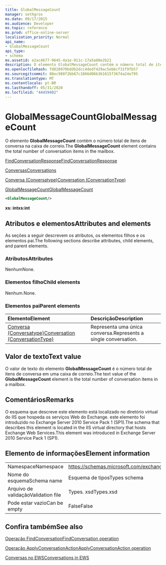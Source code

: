 ```yaml
---
title: GlobalMessageCount
manager: sethgros
ms.date: 09/17/2015
ms.audience: Developer
ms.topic: reference
ms.prod: office-online-server
localization_priority: Normal
api_name:
- GlobalMessageCount
api_type:
- schema
ms.assetid: e2ac4677-9645-4a1e-911c-17a5a08e2b21
description: O elemento GlobalMessageCount contém o número total de itens de conversa na caixa de correio.
ms.openlocfilehash: fd828970bddb2dcc4dedf429ac5eb6cf31f9fb57
ms.sourcegitcommit: 88ec988f2bb67c1866d06b361615f3674a24e795
ms.translationtype: MT
ms.contentlocale: pt-BR
ms.lasthandoff: 05/31/2020
ms.locfileid: "44459402"
---
```

# <a name="globalmessagecount"></a><span data-ttu-id="9debe-103">GlobalMessageCount</span><span class="sxs-lookup"><span data-stu-id="9debe-103">GlobalMessageCount</span></span>

<span data-ttu-id="9debe-104">O elemento **GlobalMessageCount** contém o número total de itens de conversa na caixa de correio.</span><span class="sxs-lookup"><span data-stu-id="9debe-104">The **GlobalMessageCount** element contains the total number of conversation items in the mailbox.</span></span> 
  
[<span data-ttu-id="9debe-105">FindConversationResponse</span><span class="sxs-lookup"><span data-stu-id="9debe-105">FindConversationResponse</span></span>](findconversationresponse.md)
  
[<span data-ttu-id="9debe-106">Conversas</span><span class="sxs-lookup"><span data-stu-id="9debe-106">Conversations</span></span>](conversations-ex15websvcsotherref.md)
  
[<span data-ttu-id="9debe-107">Conversa (Conversatype)</span><span class="sxs-lookup"><span data-stu-id="9debe-107">Conversation (ConversationType)</span></span>](conversation-conversationtype.md)
  
[<span data-ttu-id="9debe-108">GlobalMessageCount</span><span class="sxs-lookup"><span data-stu-id="9debe-108">GlobalMessageCount</span></span>](globalmessagecount.md)
  
```XML
<GlobalMessageCount/>
```

 <span data-ttu-id="9debe-109">**xs: int**</span><span class="sxs-lookup"><span data-stu-id="9debe-109">**xs:int**</span></span>
## <a name="attributes-and-elements"></a><span data-ttu-id="9debe-110">Atributos e elementos</span><span class="sxs-lookup"><span data-stu-id="9debe-110">Attributes and elements</span></span>

<span data-ttu-id="9debe-111">As seções a seguir descrevem os atributos, os elementos filhos e os elementos pai.</span><span class="sxs-lookup"><span data-stu-id="9debe-111">The following sections describe attributes, child elements, and parent elements.</span></span>
  
### <a name="attributes"></a><span data-ttu-id="9debe-112">Atributos</span><span class="sxs-lookup"><span data-stu-id="9debe-112">Attributes</span></span>

<span data-ttu-id="9debe-113">Nenhum</span><span class="sxs-lookup"><span data-stu-id="9debe-113">None.</span></span>
  
### <a name="child-elements"></a><span data-ttu-id="9debe-114">Elementos filho</span><span class="sxs-lookup"><span data-stu-id="9debe-114">Child elements</span></span>

<span data-ttu-id="9debe-115">Nenhum.</span><span class="sxs-lookup"><span data-stu-id="9debe-115">None.</span></span>
  
### <a name="parent-elements"></a><span data-ttu-id="9debe-116">Elementos pai</span><span class="sxs-lookup"><span data-stu-id="9debe-116">Parent elements</span></span>

|<span data-ttu-id="9debe-117">**Elemento**</span><span class="sxs-lookup"><span data-stu-id="9debe-117">**Element**</span></span>|<span data-ttu-id="9debe-118">**Descrição**</span><span class="sxs-lookup"><span data-stu-id="9debe-118">**Description**</span></span>|
|:-----|:-----|
|[<span data-ttu-id="9debe-119">Conversa (Conversatype)</span><span class="sxs-lookup"><span data-stu-id="9debe-119">Conversation (ConversationType)</span></span>](conversation-conversationtype.md) <br/> |<span data-ttu-id="9debe-120">Representa uma única conversa.</span><span class="sxs-lookup"><span data-stu-id="9debe-120">Represents a single conversation.</span></span>  <br/> |
   
## <a name="text-value"></a><span data-ttu-id="9debe-121">Valor de texto</span><span class="sxs-lookup"><span data-stu-id="9debe-121">Text value</span></span>

<span data-ttu-id="9debe-122">O valor de texto do elemento **GlobalMessageCount** é o número total de itens de conversa em uma caixa de correio.</span><span class="sxs-lookup"><span data-stu-id="9debe-122">The text value of the **GlobalMessageCount** element is the total number of conversation items in a mailbox.</span></span> 
  
## <a name="remarks"></a><span data-ttu-id="9debe-123">Comentários</span><span class="sxs-lookup"><span data-stu-id="9debe-123">Remarks</span></span>

<span data-ttu-id="9debe-124">O esquema que descreve este elemento está localizado no diretório virtual do IIS que hospeda os serviços Web do Exchange. este elemento foi introduzido no Exchange Server 2010 Service Pack 1 (SP1).</span><span class="sxs-lookup"><span data-stu-id="9debe-124">The schema that describes this element is located in the IIS virtual directory that hosts Exchange Web Services.This element was introduced in Exchange Server 2010 Service Pack 1 (SP1).</span></span>
  
## <a name="element-information"></a><span data-ttu-id="9debe-125">Elemento de informações</span><span class="sxs-lookup"><span data-stu-id="9debe-125">Element information</span></span>

|||
|:-----|:-----|
|<span data-ttu-id="9debe-126">Namespace</span><span class="sxs-lookup"><span data-stu-id="9debe-126">Namespace</span></span>  <br/> |https://schemas.microsoft.com/exchange/services/2006/types  <br/> |
|<span data-ttu-id="9debe-127">Nome do esquema</span><span class="sxs-lookup"><span data-stu-id="9debe-127">Schema name</span></span>  <br/> |<span data-ttu-id="9debe-128">Esquema de tipos</span><span class="sxs-lookup"><span data-stu-id="9debe-128">Types schema</span></span>  <br/> |
|<span data-ttu-id="9debe-129">Arquivo de validação</span><span class="sxs-lookup"><span data-stu-id="9debe-129">Validation file</span></span>  <br/> |<span data-ttu-id="9debe-130">Types. xsd</span><span class="sxs-lookup"><span data-stu-id="9debe-130">Types.xsd</span></span>  <br/> |
|<span data-ttu-id="9debe-131">Pode estar vazio</span><span class="sxs-lookup"><span data-stu-id="9debe-131">Can be empty</span></span>  <br/> |<span data-ttu-id="9debe-132">False</span><span class="sxs-lookup"><span data-stu-id="9debe-132">False</span></span>  <br/> |
   
## <a name="see-also"></a><span data-ttu-id="9debe-133">Confira também</span><span class="sxs-lookup"><span data-stu-id="9debe-133">See also</span></span>



[<span data-ttu-id="9debe-134">Operação FindConversation</span><span class="sxs-lookup"><span data-stu-id="9debe-134">FindConversation operation</span></span>](findconversation-operation.md)
  
[<span data-ttu-id="9debe-135">Operação ApplyConversationAction</span><span class="sxs-lookup"><span data-stu-id="9debe-135">ApplyConversationAction operation</span></span>](applyconversationaction-operation.md)


[<span data-ttu-id="9debe-136">Conversas no EWS</span><span class="sxs-lookup"><span data-stu-id="9debe-136">Conversations in EWS</span></span>](https://msdn.microsoft.com/library/91e64629-db6c-4c94-9dcb-d386232e8467%28Office.15%29.aspx)

